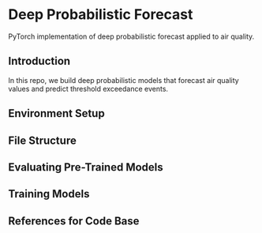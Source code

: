 # Deep Probabilistic Forecast
PyTorch implementation of deep probabilistic forecast applied to air quality.


## Introduction

In this repo, we build deep probabilistic models that forecast air quality values and predict threshold exceedance events.


## Environment Setup

## File Structure

## Evaluating Pre-Trained Models

## Training Models

## References for Code Base
